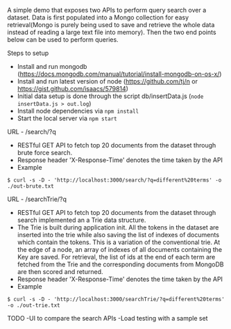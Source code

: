 A simple demo that exposes two APIs to perform query search over a dataset. Data is first populated into a Mongo collection for easy retrieval(Mongo is purely being used to save and retrieve the whole data instead of reading a large text file into memory). Then the two end points below can be used to perform queries.

Steps to setup

- Install and run mongodb (https://docs.mongodb.com/manual/tutorial/install-mongodb-on-os-x/)
- Install and run latest version of node (https://github.com/tj/n or https://gist.github.com/isaacs/579814)
- Initial data setup is done through the script db/insertData.js (``` node insertData.js > out.log ```)
- Install node dependencies via ``` npm install ```
- Start the local server via ``` npm start ```




URL - /search/?q
- RESTful GET API to fetch top 20 documents from the dataset through brute force search.
- Response header 'X-Response-Time' denotes the time taken by the API
- Example
```
$ curl -s -D - 'http://localhost:3000/search/?q=different%20terms' -o ./out-brute.txt
```





URL - /searchTrie/?q
- RESTful GET API to fetch top 20 documents from the dataset through search implemented an a Trie data structure.
- The Trie is built during application init. All the tokens in the dataset are inserted into the trie while also saving the list of indexes of documents which contain the tokens. This is a variation of the conventional trie. At the edge of a node, an array of indexes of all documents containing the Key are saved. For retrieval, the list of ids at the end of each term are fetched from the Trie and the corresponding documents from MongoDB are then scored and returned.
- Response header 'X-Response-Time' denotes the time taken by the API
- Example
```
$ curl -s -D - 'http://localhost:3000/searchTrie/?q=different%20terms' -o ./out-trie.txt
```




TODO
-UI to compare the search APIs
-Load testing with a sample set
